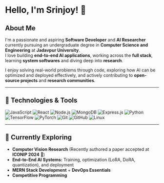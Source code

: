 # Hello, I'm Srinjoy! 👋

## About Me

I'm a passionate and aspiring **Software Developer** and **AI Researcher** currently pursuing an undergraduate degree in **Computer Science and Engineering** at **Jadavpur University**.  
I love building **end-to-end AI applications**, working across the **full stack**, learning **system softwares** and diving deep into **research**.  

I enjoy solving real-world problems through code, exploring how AI can be optimized and deployed effectively, and actively contributing to **open-source projects** and **research communities**.  

---

## 🔧 Technologies & Tools

![JavaScript](https://img.shields.io/badge/-JavaScript-yellow?style=flat-square&logo=javascript&logoColor=white)
![React](https://img.shields.io/badge/-React-61dafb?style=flat-square&logo=react&logoColor=white)
![Node.js](https://img.shields.io/badge/-Node.js-339933?style=flat-square&logo=node.js&logoColor=white)
![MongoDB](https://img.shields.io/badge/-MongoDB-47A248?style=flat-square&logo=mongodb&logoColor=white)
![Express.js](https://img.shields.io/badge/-Express.js-000000?style=flat-square&logo=express&logoColor=white)
![Python](https://img.shields.io/badge/-Python-3776AB?style=flat-square&logo=python&logoColor=white)
![TensorFlow](https://img.shields.io/badge/-TensorFlow-FF6F00?style=flat-square&logo=tensorflow&logoColor=white)
![PyTorch](https://img.shields.io/badge/-PyTorch-EE4C2C?style=flat-square&logo=pytorch&logoColor=white)
![Git](https://img.shields.io/badge/-Git-f05032?style=flat-square&logo=git&logoColor=white)
![GitHub](https://img.shields.io/badge/-GitHub-181717?style=flat-square&logo=github&logoColor=white)
![Linux](https://img.shields.io/badge/-Linux-FCC624?style=flat-square&logo=linux&logoColor=black)

---

## 🌱 Currently Exploring

- **Computer Vision Research** (Recently authored a paper accepted at **ICONIP 2024** 🎉)
- **End-to-End AI Systems:** Training, optimization (LoRA, DoRA, quantization), and deployment
- **MERN Stack Development** + **DevOps Essentials**
- **Competitive Programming** 
